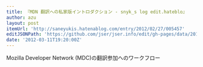 ```yaml
---
title: 『MDN 翻訳への私家版イントロダクション - snyk_s log edit.hateblo』
author: azu
layout: post
itemUrl: 'http://saneyukis.hatenablog.com/entry/2012/02/27/005457'
editJSONPath: 'https://github.com/jser/jser.info/edit/gh-pages/data/2012/03/index.json'
date: '2012-03-11T19:20:00Z'
---
```

Mozilla Developer Network (MDC)の翻訳参加へのワークフロー
